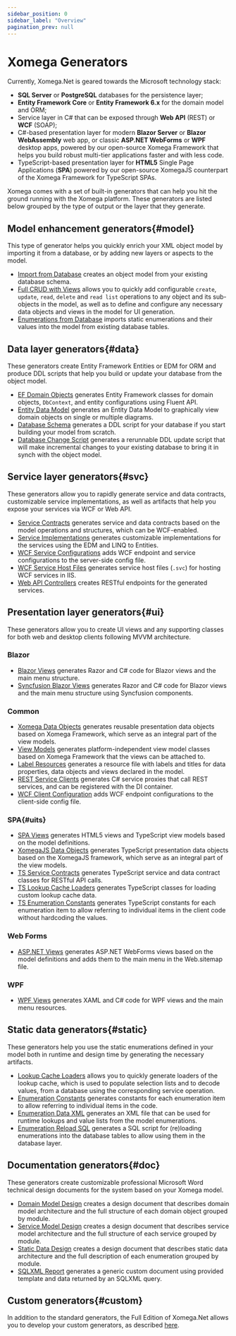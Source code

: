 ```yaml
---
sidebar_position: 0
sidebar_label: "Overview"
pagination_prev: null
---
```


# Xomega Generators

Currently, Xomega.Net is geared towards the Microsoft technology stack:

- **SQL Server** or **PostgreSQL** databases for the persistence layer;
- **Entity Framework Core** or **Entity Framework 6.x** for the domain model and ORM;
- Service layer in C# that can be exposed through **Web API** (REST) or **WCF** (SOAP);
- C#-based presentation layer for modern **Blazor Server** or **Blazor WebAssembly** web app, or classic **ASP.NET WebForms** or **WPF** desktop apps, powered by our open-source Xomega Framework that helps you build robust multi-tier applications faster and with less code.
- TypeScript-based presentation layer for **HTML5** Single Page Applications (**SPA**) powered by our open-source XomegaJS counterpart of the Xomega Framework for TypeScript SPAs.

Xomega comes with a set of built-in generators that can help you hit the ground running with the Xomega platform. These generators are listed below grouped by the type of output or the layer that they generate.

## Model enhancement generators{#model}

This type of generator helps you quickly enrich your XML object model by importing it from a database, or by adding new layers or aspects to the model.

- [Import from Database](model/import) creates an object model from your existing database schema.
- [Full CRUD with Views](model/crud) allows you to quickly add configurable `create`, `update`, `read`, `delete` and `read list` operations to any object and its sub-objects in the model, as well as to define and configure any necessary data objects and views in the model for UI generation.
- [Enumerations from Database](model/enums) imports static enumerations and their values into the model from existing database tables.

## Data layer generators{#data}

These generators create Entity Framework Entities or EDM for ORM and produce DDL scripts that help you build or update your database from the object model.

- [EF Domain Objects](data/entities) generates Entity Framework classes for domain objects, `DbContext`, and entity configurations using Fluent API.
- [Entity Data Model](data/edm) generates an Entity Data Model to graphically view domain objects on single or multiple diagrams.
- [Database Schema](data/schema) generates a DDL script for your database if you start building your model from scratch.
- [Database Change Script](data/migration) generates a rerunnable DDL update script that will make incremental changes to your existing database to bring it in synch with the object model.

## Service layer generators{#svc}

These generators allow you to rapidly generate service and data contracts, customizable service implementations, as well as artifacts that help you expose your services via WCF or Web API.

- [Service Contracts](services/contracts) generates service and data contracts based on the model operations and structures, which can be WCF-enabled.
- [Service Implementations](services/service-impl) generates customizable implementations for the services using the EDM and LINQ to Entities.
- [WCF Service Configurations](services/wcf-config) adds WCF endpoint and service configurations to the server-side config file.
- [WCF Service Host Files](services/wcf-host) generates service host files (`.svc`) for hosting WCF services in IIS.
- [Web API Controllers](services/web-api) creates RESTful endpoints for the generated services.

## Presentation layer generators{#ui}

These generators allow you to create UI views and any supporting classes for both web and desktop clients following MVVM architecture.

### Blazor

- [Blazor Views](presentation/blazor/views) generates Razor and C# code for Blazor views and the main menu structure.
- [Syncfusion Blazor Views](presentation/blazor/views-xsf) generates Razor and C# code for Blazor views and the main menu structure using Syncfusion components.

### Common

- [Xomega Data Objects](presentation/common/data-objects) generates reusable presentation data objects based on Xomega Framework, which serve as an integral part of the view models.
- [View Models](presentation/common/view-models) generates platform-independent view model classes based on Xomega Framework that the views can be attached to.
- [Label Resources](presentation/common/resources) generates a resource file with labels and titles for data properties, data objects and views declared in the model.
- [REST Service Clients](presentation/common/rest-clients) generates C# service proxies that call REST services, and can be registered with the DI container.
- [WCF Client Configuration](presentation/common/wcf-config) adds WCF endpoint configurations to the client-side config file.

### SPA{#uits}

- [SPA Views](presentation/spa/views) generates HTML5 views and TypeScript view models based on the model definitions.
- [XomegaJS Data Objects](presentation/spa/data-objects) generates TypeScript presentation data objects based on the XomegaJS framework, which serve as an integral part of the view models.
- [TS Service Contracts](presentation/spa/contracts) generates TypeScript service and data contract classes for RESTful API calls.
- [TS Lookup Cache Loaders](presentation/spa/cache-loaders) generates TypeScript classes for loading custom lookup cache data.
- [TS Enumeration Constants](presentation/spa/enum-const) generates TypeScript constants for each enumeration item to allow referring to individual items in the client code without hardcoding the values.

### Web Forms

- [ASP.NET Views](presentation/webforms/views) generates ASP.NET WebForms views based on the model definitions and adds them to the main menu in the Web.sitemap file.

### WPF

- [WPF Views](presentation/wpf/views) generates XAML and C# code for WPF views and the main menu resources.

## Static data generators{#static}

These generators help you use the static enumerations defined in your model both in runtime and design time by generating the necessary artifacts.

- [Lookup Cache Loaders](enums/cache-loaders) allows you to quickly generate loaders of the lookup cache, which is used to populate selection lists and to decode values, from a database using the corresponding service operation.
- [Enumeration Constants](enums/enum-const) generates constants for each enumeration item to allow referring to individual items in the code.
- [Enumeration Data XML](enums/enum-xml) generates an XML file that can be used for runtime lookups and value lists from the model enumerations.
- [Enumeration Reload SQL](enums/enum-sql) generates a SQL script for (re)loading enumerations into the database tables to allow using them in the database layer.

## Documentation generators{#doc}

These generators create customizable professional Microsoft Word technical design documents for the system based on your Xomega model.

- [Domain Model Design](docs/domain-model) creates a design document that describes domain model architecture and the full structure of each domain object grouped by module.
- [Service Model Design](docs/service-model) creates a design document that describes service model architecture and the full structure of each service grouped by module.
- [Static Data Design](docs/static-data) creates a design document that describes static data architecture and the full description of each enumeration grouped by module.
- [SQLXML Report](docs/sqlxml) generates a generic custom document using provided template and data returned by an SQLXML query.

## Custom generators{#custom}

In addition to the standard generators, the Full Edition of Xomega.Net allows you to develop your custom generators, as described [here](custom).

